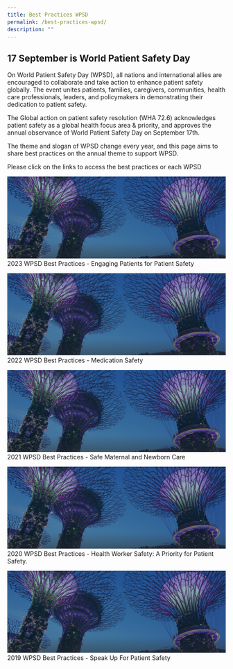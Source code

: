 ```yaml
---
title: Best Practices WPSD
permalink: /best-practices-wpsd/
description: ""
---
```

17 September is World Patient Safety Day
-------------------------------
On World Patient Safety Day (WPSD), all nations and international allies are encouraged to collaborate and take action to enhance patient safety globally. The event unites patients, families, caregivers, communities, health care professionals, leaders, and policymakers in demonstrating their dedication to patient safety.

The Global action on patient safety resolution (WHA 72.6) acknowledges patient safety as a global health focus area & priority, and approves the annual observance of World Patient Safety Day on September 17th.

The theme and slogan of WPSD change every year, and this page aims to share best practices on the annual theme to support WPSD.

Please click on the links to access the best practices or each WPSD


![](/images/hero-banner.png)
2023 WPSD Best Practices - Engaging Patients for Patient Safety 

![](/images/hero-banner.png)
2022 WPSD Best Practices - Medication Safety

![](/images/hero-banner.png)
2021 WPSD Best Practices - Safe Maternal and Newborn Care

![](/images/hero-banner.png)
2020 WPSD Best Practices - Health Worker Safety: A Priority for Patient Safety. 

![](/images/hero-banner.png)
2019 WPSD Best Practices - Speak Up For Patient Safety